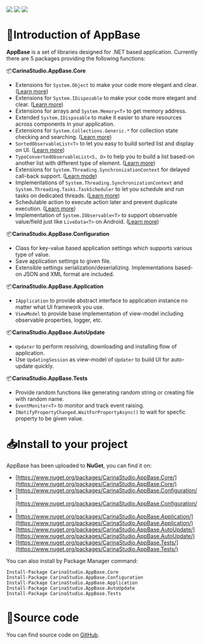 [![](https://img.shields.io/nuget/v/CarinaStudio.AppBase.Core.svg)](https://www.nuget.org/packages/CarinaStudio.AppBase.Core) 
[![](https://img.shields.io/github/license/carina-studio/AppBase)](https://github.com/carina-studio/AppBase/blob/master/LICENSE) 
[![](https://img.shields.io/github/release-date-pre/carina-studio/AppBase)](https://github.com/carina-studio/AppBase/releases) 

# 👋Introduction of AppBase 
**AppBase** is a set of libraries designed for .NET based application. Currently there are 5 packages providing the following functions:

📦**CarinaStudio.AppBase.Core**
- Extensions for ```System.Object``` to make your code more elegant and clear. ([Learn more](articles/object_extensions.md))
- Extensions for ```System.IDisposable``` to make your code more elegant and clear. ([Learn more](articles/disposable_extensions.md))
- Extensions for arrays and ```System.Memory<T>``` to get memory address.
- Extended ```System.IDisposable``` to make it easier to share resources across components in your application.
- Extensions for ```System.Collections.Generic.*``` for collection state checking and searching. ([Learn more](articles/collection_extensions.md))
- ```SortedObservableList<T>``` to let you easy to build sorted list and display on UI. ([Learn more](articles/sorted_observable_list.md))
- ```TypeConvertedObservableList<S, D>``` to help you to build a list based-on another list with different type of element. ([Learn more](articles/type_converted_observable_list.md))
- Extensions for ```System.Threading.SynchronizationContext``` for delayed call-back support. ([Learn mode](articles/threading.md#extensions-for-systemthreadingsynchronizationcontext))
- Implementations of ```System.Threading.SynchronizationContext``` and ```System.Threading.Tasks.TaskScheduler``` to let you schedule and run tasks on dedicated threads. ([Learn more](articles/threading.md#singlethreadsynchronizationcontext))
- Schedulable action to execute action later and prevent duplicate execution. ([Learn more](articles/threading.md#scheduledaction))
- Implementation of ```System.IObservable<T>``` to support observable value/field just like ```LiveData<T>``` on Android. ([Learn more](articles/observable_value.md))

📦**CarinaStudio.AppBase.Configuration**
- Class for key-value based application settings which supports various type of value.
- Save application settings to given file.
- Extensible settings serialization/deserializing. Implementations based-on JSON and XML format are included.

📦**CarinaStudio.AppBase.Application**
- ```IApplication``` to provide abstract interface to application instance no matter what UI framework you use.
- ```ViewModel``` to provide base implementation of view-model including observable properties, logger, etc.

📦**CarinaStudio.AppBase.AutoUpdate**
- ```Updater``` to perform resolving, downloading and installing flow of application.
- Use ```UpdatingSession``` as view-model of ```Updater``` to build UI for auto-update quickly.

📦**CarinaStudio.AppBase.Tests**
- Provide random functions like generating random string or creating file with random name.
- ```EventMonitor<T>``` to monitor and track event raising.
- ```INotifyPropertyChanged.WaitForPropertyAsync()``` to wait for specfic property to be given value.

# 📥Install to your project
AppBase has been uploaded to **NuGet**, you can find it on:
- [https://www.nuget.org/packages/CarinaStudio.AppBase.Core/](https://www.nuget.org/packages/CarinaStudio.AppBase.Core/)
- [https://www.nuget.org/packages/CarinaStudio.AppBase.Configuration/](https://www.nuget.org/packages/CarinaStudio.AppBase.Configuration/)
- [https://www.nuget.org/packages/CarinaStudio.AppBase.Application/](https://www.nuget.org/packages/CarinaStudio.AppBase.Application/)
- [https://www.nuget.org/packages/CarinaStudio.AppBase.AutoUpdate/](https://www.nuget.org/packages/CarinaStudio.AppBase.AutoUpdate/)
- [https://www.nuget.org/packages/CarinaStudio.AppBase.Tests/](https://www.nuget.org/packages/CarinaStudio.AppBase.Tests/)

You can also install by Package Manager command:
```
Install-Package CarinaStudio.AppBase.Core
Install-Package CarinaStudio.AppBase.Configuration
Install-Package CarinaStudio.AppBase.Application
Install-Package CarinaStudio.AppBase.AutoUpdate
Install-Package CarinaStudio.AppBase.Tests
```

# 📁Source code
You can find source code on [GitHub](https://github.com/carina-studio/AppBase).